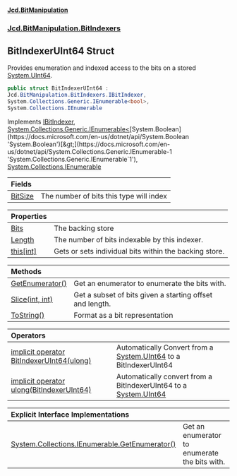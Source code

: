#### [Jcd.BitManipulation](index.md 'index')
### [Jcd.BitManipulation.BitIndexers](Jcd.BitManipulation.BitIndexers.md 'Jcd.BitManipulation.BitIndexers')

## BitIndexerUInt64 Struct

Provides enumeration and indexed access to the bits on a
stored [System.UInt64](https://docs.microsoft.com/en-us/dotnet/api/System.UInt64 'System.UInt64').

```csharp
public struct BitIndexerUInt64 :
Jcd.BitManipulation.BitIndexers.IBitIndexer,
System.Collections.Generic.IEnumerable<bool>,
System.Collections.IEnumerable
```

Implements [IBitIndexer](Jcd.BitManipulation.BitIndexers.IBitIndexer.md 'Jcd.BitManipulation.BitIndexers.IBitIndexer'), [System.Collections.Generic.IEnumerable&lt;](https://docs.microsoft.com/en-us/dotnet/api/System.Collections.Generic.IEnumerable-1 'System.Collections.Generic.IEnumerable`1')[System.Boolean](https://docs.microsoft.com/en-us/dotnet/api/System.Boolean 'System.Boolean')[&gt;](https://docs.microsoft.com/en-us/dotnet/api/System.Collections.Generic.IEnumerable-1 'System.Collections.Generic.IEnumerable`1'), [System.Collections.IEnumerable](https://docs.microsoft.com/en-us/dotnet/api/System.Collections.IEnumerable 'System.Collections.IEnumerable')

| Fields | |
| :--- | :--- |
| [BitSize](Jcd.BitManipulation.BitIndexers.BitIndexerUInt64.BitSize.md 'Jcd.BitManipulation.BitIndexers.BitIndexerUInt64.BitSize') | The number of bits this type will index |

| Properties                                                                                                                              |                                                        |
|:----------------------------------------------------------------------------------------------------------------------------------------|:-------------------------------------------------------|
| [Bits](Jcd.BitManipulation.BitIndexers.BitIndexerUInt64.Bits.md 'Jcd.BitManipulation.BitIndexers.BitIndexerUInt64.Bits')                | The backing store                                      |
| [Length](Jcd.BitManipulation.BitIndexers.BitIndexerUInt64.Length.md 'Jcd.BitManipulation.BitIndexers.BitIndexerUInt64.Length')          | The number of bits indexable by this indexer.          |
| [this[int]](Jcd.BitManipulation.BitIndexers.BitIndexerUInt64.this[int].md 'Jcd.BitManipulation.BitIndexers.BitIndexerUInt64.this[int]') | Gets or sets individual bits within the backing store. |

| Methods | |
| :--- | :--- |
| [GetEnumerator()](Jcd.BitManipulation.BitIndexers.BitIndexerUInt64.GetEnumerator().md 'Jcd.BitManipulation.BitIndexers.BitIndexerUInt64.GetEnumerator()') | Get an enumerator to enumerate the bits with. |
| [Slice(int, int)](Jcd.BitManipulation.BitIndexers.BitIndexerUInt64.Slice(int,int).md 'Jcd.BitManipulation.BitIndexers.BitIndexerUInt64.Slice(int, int)') | Get a subset of bits given a starting offset and length. |
| [ToString()](Jcd.BitManipulation.BitIndexers.BitIndexerUInt64.ToString().md 'Jcd.BitManipulation.BitIndexers.BitIndexerUInt64.ToString()') | Format as a bit representation |

| Operators                                                                                                                                                                                                                                                                                  |                                                                                                                                               |
|:-------------------------------------------------------------------------------------------------------------------------------------------------------------------------------------------------------------------------------------------------------------------------------------------|:----------------------------------------------------------------------------------------------------------------------------------------------|
| [implicit operator BitIndexerUInt64(ulong)](Jcd.BitManipulation.BitIndexers.BitIndexerUInt64.op_ImplicitJcd.BitManipulation.BitIndexers.BitIndexerUInt64(ulong).md 'Jcd.BitManipulation.BitIndexers.BitIndexerUInt64.op_Implicit Jcd.BitManipulation.BitIndexers.BitIndexerUInt64(ulong)') | Automatically Convert from a [System.UInt64](https://docs.microsoft.com/en-us/dotnet/api/System.UInt64 'System.UInt64') to a BitIndexerUInt64 |
| [implicit operator ulong(BitIndexerUInt64)](Jcd.BitManipulation.BitIndexers.BitIndexerUInt64.op_Implicitulong(Jcd.BitManipulation.BitIndexers.BitIndexerUInt64).md 'Jcd.BitManipulation.BitIndexers.BitIndexerUInt64.op_Implicit ulong(Jcd.BitManipulation.BitIndexers.BitIndexerUInt64)') | Automatically convert from a BitIndexerUInt64 to a [System.UInt64](https://docs.microsoft.com/en-us/dotnet/api/System.UInt64 'System.UInt64') |

| Explicit Interface Implementations | |
| :--- | :--- |
| [System.Collections.IEnumerable.GetEnumerator()](Jcd.BitManipulation.BitIndexers.BitIndexerUInt64.System.Collections.IEnumerable.GetEnumerator().md 'Jcd.BitManipulation.BitIndexers.BitIndexerUInt64.System.Collections.IEnumerable.GetEnumerator()') | Get an enumerator to enumerate the bits with. |
